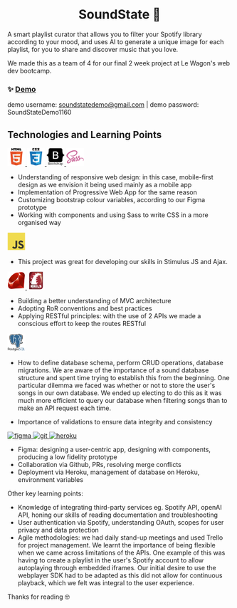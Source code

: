 <h1 align="center">SoundState 🎵</h1>
<p>
</p>

A smart playlist curator that allows you to filter your Spotify library according to your mood, and uses AI to generate a unique image for each playlist, for you to share and discover music that you love.

We made this as a team of 4 for our final 2 week project at Le Wagon's web dev bootcamp.

### ✨ [Demo](https://www.soundstate.live/)
demo username: soundstatedemo@gmail.com | 
demo password: SoundStateDemo1160

<h2>Technologies and Learning Points</h2>
<p align="left">

<a href="https://www.w3.org/html/" target="_blank" rel="noreferrer"> <img src="https://raw.githubusercontent.com/devicons/devicon/master/icons/html5/html5-original-wordmark.svg" alt="html5" width="40" height="40"/> </a><a href="https://www.w3schools.com/css/" target="_blank" rel="noreferrer">
 <img src="https://raw.githubusercontent.com/devicons/devicon/master/icons/css3/css3-original-wordmark.svg" alt="css3" width="40" height="40"/> </a>
 <a href="https://getbootstrap.com" target="_blank" rel="noreferrer"> <img src="https://raw.githubusercontent.com/devicons/devicon/master/icons/bootstrap/bootstrap-plain-wordmark.svg" alt="bootstrap" width="40" height="40"/> </a><a href="https://sass-lang.com" target="_blank" rel="noreferrer"> <img src="https://raw.githubusercontent.com/devicons/devicon/master/icons/sass/sass-original.svg" alt="sass" width="40" height="40"/> </a> </p>
- Understanding of responsive web design: in this case, mobile-first design as we envision it being used mainly as a mobile app
- Implementation of Progressive Web App for the same reason
- Customizing bootstrap colour variables, according to our Figma prototype
- Working with components and using Sass to write CSS in a more organised way

<a href="https://developer.mozilla.org/en-US/docs/Web/JavaScript" target="_blank" rel="noreferrer"> <img src="https://raw.githubusercontent.com/devicons/devicon/master/icons/javascript/javascript-original.svg" alt="javascript" width="40" height="40"/> </a>
- This project was great for developing our skills in Stimulus JS and Ajax.

<a href="https://www.ruby-lang.org/en/" target="_blank" rel="noreferrer"> <img src="https://raw.githubusercontent.com/devicons/devicon/master/icons/ruby/ruby-original.svg" alt="ruby" width="40" height="40"/> </a>
<a href="https://rubyonrails.org" target="_blank" rel="noreferrer"> <img src="https://raw.githubusercontent.com/devicons/devicon/master/icons/rails/rails-original-wordmark.svg" alt="rails" width="40" height="40"/> </a>
- Building a better understanding of MVC architecture
- Adopting RoR conventions and best practices
- Applying RESTful principles: with the use of 2 APIs we made a conscious effort to keep the routes RESTful


<a href="https://www.postgresql.org" target="_blank" rel="noreferrer"> <img src="https://raw.githubusercontent.com/devicons/devicon/master/icons/postgresql/postgresql-original-wordmark.svg" alt="postgresql" width="40" height="40"/> </a> 
- How to define database schema, perform CRUD operations, database migrations. We are aware of the importance of a sound database structure and spent time trying to establish this from the beginning. One particular dilemma we faced was whether or not to store the user's songs in our own database. We ended up electing to do this as it was much more efficient to query our database when filtering songs than to make an API request each time.

- Importance of validations to ensure data integrity and consistency
 
<a href="https://www.figma.com/" target="_blank" rel="noreferrer"> <img src="https://www.vectorlogo.zone/logos/figma/figma-icon.svg" alt="figma" width="40" height="40"/> </a> <a href="https://git-scm.com/" target="_blank" rel="noreferrer"> <img src="https://www.vectorlogo.zone/logos/git-scm/git-scm-icon.svg" alt="git" width="40" height="40"/> </a> <a href="https://heroku.com" target="_blank" rel="noreferrer"> <img src="https://www.vectorlogo.zone/logos/heroku/heroku-icon.svg" alt="heroku" width="40" height="40"/> </a> 
- Figma: designing a user-centric app, designing with components, producing a low fidelity prototype
- Collaboration via Github, PRs, resolving merge conflicts
- Deployment via Heroku, management of database on Heroku, environment variables

Other key learning points:
- Knowledge of integrating third-party services eg. Spotify API, openAI API, honing our skills of reading documentation and troubleshooting
- User authentication via Spotify, understanding OAuth, scopes for user privacy and data protection
- Agile methodologies: we had daily stand-up meetings and used Trello for project management. We learnt the importance of being flexible when we came across limitations of the APIs. One example of this was having to create a playlist in the user's Spotify account to allow autoplaying through embedded iframes. Our initial desire to use the webplayer SDK had to be adapted as this did not allow for continuous playback, which we felt was integral to the user experience.



</p>




Thanks for reading 🤓



